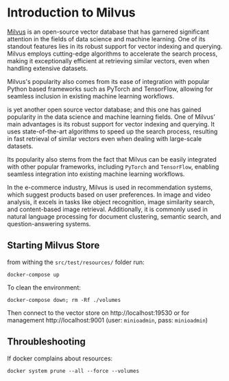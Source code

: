 # Introduction to Milvus

[Milvus](https://milvus.io/) is an open-source vector database that has garnered significant attention in the fields of data science and machine learning.
One of its standout features lies in its robust support for vector indexing and querying.
Milvus employs cutting-edge algorithms to accelerate the search process, making it exceptionally efficient at retrieving similar vectors, even when handling extensive datasets.

Milvus's popularity also comes from its ease of integration with popular Python based frameworks such as PyTorch and TensorFlow, allowing for seamless inclusion in existing machine learning workflows.

is yet another open source vector database; and this one has gained popularity in the data science and machine learning fields. One of Milvus’ main advantages is its robust support for vector indexing and querying.
It uses state-of-the-art algorithms to speed up the search process, resulting in fast retrieval of similar vectors even when dealing with large-scale datasets.

Its popularity also stems from the fact that Milvus can be easily integrated with other popular frameworks, including `PyTorch` and `TensorFlow`, enabling seamless integration into existing machine learning workflows.

In the e-commerce industry, Milvus is used in recommendation systems, which suggest products based on user preferences.
In image and video analysis, it excels in tasks like object recognition, image similarity search, and content-based image retrieval.
Additionally, it is commonly used in natural language processing for document clustering, semantic search, and question-answering systems.

## Starting Milvus Store

from withing the `src/test/resources/` folder run:

```
docker-compose up
```

To clean the environment:

```
docker-compose down; rm -Rf ./volumes
```


Then connect to the vector store on http://localhost:19530 or for management http://localhost:9001 (user: `minioadmin`, pass: `minioadmin`)

## Throubleshooting

If docker complains about resources:

```
docker system prune --all --force --volumes
```